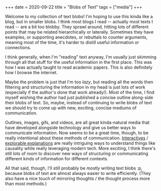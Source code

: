 +++
date = 2020-09-22
title = "Blobs of Text"
tags = ["media"]
+++

Welcome to my collection of text blobs! I'm hoping to use this kinda like a blog, but in smaller
blobs. I think most blogs I read -- actually most texts I read -- are a bit too blobby. They sprawl
around, hitting lots of different points that may be related hierarchically or laterally. Sometimes
they have examples, or supporting anecdotes, or rebuttals to counter arguments, meaning most of the
time, it's harder to distill useful information or connections.

I think generally, when I'm "reading" text anyway, I'm usually just skimming through all that stuff
for the useful information in the first place. This was how I was actually taught to read
academic papers. This is also definitely how I browse the internet.

Maybe the problem is just that I'm too _lazy_, but reading all the words then filtering and
structuring the information in my head is just lots of work (especially if the author's done that
work already!). Most of the time, I find myself wishing the author had just published a concise
outline along-side their blobs of text. So, maybe, instead of continuing to write blobs of text we
should try to come up with new, exciting, concise mediums of communication.

Outlines, images, gifs, and videos, are all great kinda-natural media that have developed alongside
technology and give us better ways to communicate information. Now seems to be a great time, though,
to be really intentional about these methods of communication.
[Interactives](https://distill.pub/2020/communicating-with-interactive-articles/) / [explorable
explanations](https://explorabl.es/) are really intriguing ways to understand things like causality
while really leveraging modern tech. More exciting, I think there's still lots of room to discover
new ways of structuring or communicating different kinds of information for different contexts.

All that said, though, I'll still probably be mostly writing text blobs :p, because
blobs of text are almost always easier to write efficiently. (They also have a nice touch of
mirroring thoughts / the thought process more than most methods.)
